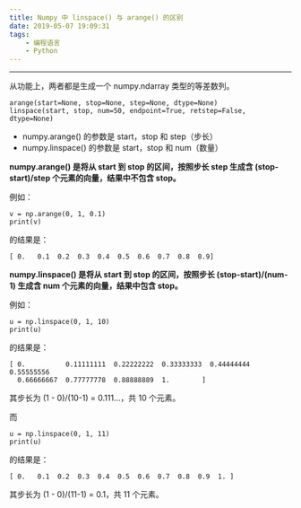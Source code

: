 ```yaml
---
title: Numpy 中 linspace() 与 arange() 的区别
date: 2019-05-07 19:09:31
tags:
    - 编程语言
    - Python
---
```


---

从功能上，两者都是生成一个 numpy.ndarray 类型的等差数列。 

<!--more-->

```
arange(start=None, stop=None, step=None, dtype=None)
linspace(start, stop, num=50, endpoint=True, retstep=False, dtype=None)
```

- numpy.arange() 的参数是 start，stop 和 step（步长）
- numpy.linspace() 的参数是 start，stop 和 num（数量）

**numpy.arange() 是将从 start 到 stop 的区间，按照步长 step 生成含 (stop-start)/step 个元素的向量，结果中不包含 stop。**

例如：
```
v = np.arange(0, 1, 0.1)
print(v)
```
的结果是：

```
[ 0.   0.1  0.2  0.3  0.4  0.5  0.6  0.7  0.8  0.9]
```

**numpy.linspace() 是将从 start 到 stop 的区间，按照步长 (stop-start)/(num-1) 生成含 num 个元素的向量，结果中包含 stop。**

例如：
```
u = np.linspace(0, 1, 10)
print(u)
```
的结果是：
```
[ 0.          0.11111111  0.22222222  0.33333333  0.44444444  0.55555556
  0.66666667  0.77777778  0.88888889  1.        ]
```
其步长为 (1 - 0)/(10-1) = 0.111…，共 10 个元素。

而
```
u = np.linspace(0, 1, 11)
print(u)
```
的结果是：
```
[ 0.   0.1  0.2  0.3  0.4  0.5  0.6  0.7  0.8  0.9  1. ]
```
其步长为 (1 - 0)/(11-1) = 0.1，共 11 个元素。